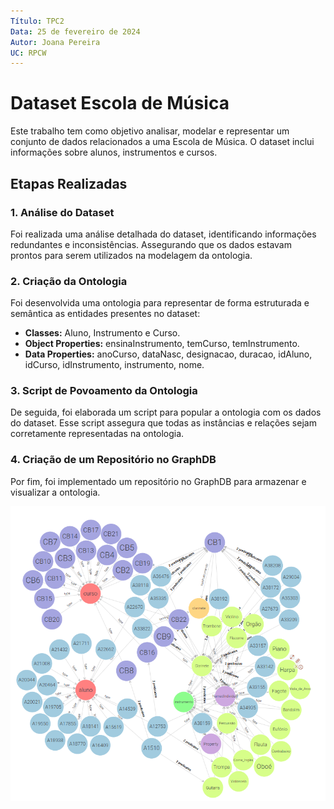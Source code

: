 ```yaml
---
Título: TPC2
Data: 25 de fevereiro de 2024
Autor: Joana Pereira
UC: RPCW
---
```


# Dataset Escola de Música

Este trabalho tem como objetivo analisar, modelar e representar um conjunto de dados relacionados a uma Escola de Música. O dataset inclui informações sobre alunos, instrumentos e cursos.

## Etapas Realizadas

### 1. Análise do Dataset

Foi realizada uma análise detalhada do dataset, identificando informações redundantes e inconsistências. Assegurando que os dados estavam prontos para serem utilizados na modelagem da ontologia.

### 2. Criação da Ontologia

Foi desenvolvida uma ontologia para representar de forma estruturada e semântica as entidades presentes no dataset:

- **Classes:** Aluno, Instrumento e Curso.
- **Object Properties:** ensinaInstrumento, temCurso, temInstrumento.
- **Data Properties:** anoCurso, dataNasc, designacao, duracao, idAluno, idCurso, idInstrumento, instrumento, nome.

### 3. Script de Povoamento da Ontologia

De seguida, foi elaborada um script para popular a ontologia com os dados do dataset. Esse script assegura que todas as instâncias e relações sejam corretamente representadas na ontologia.

### 4. Criação de um Repositório no GraphDB

Por fim, foi implementado um repositório no GraphDB para armazenar e visualizar a ontologia.

![graphbd](./graphbd.png)

